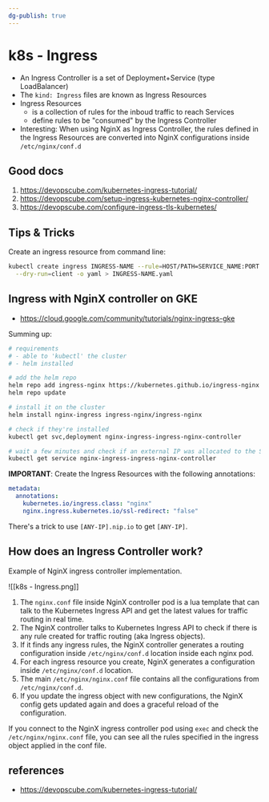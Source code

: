```yaml
---
dg-publish: true
---
```

# k8s - Ingress

- An Ingress Controller is a set of Deployment+Service (type LoadBalancer)
- The `kind: Ingress` files are known as Ingress Resources 
- Ingress Resources
    - is a collection of rules for the inboud traffic to reach Services
    - define rules to be "consumed" by the Ingress Controller
- Interesting: When using NginX as Ingress Controller, the rules defined in the Ingress Resources are converted into NginX configurations inside `/etc/nginx/conf.d`

## Good docs

1. https://devopscube.com/kubernetes-ingress-tutorial/
2. https://devopscube.com/setup-ingress-kubernetes-nginx-controller/
3. https://devopscube.com/configure-ingress-tls-kubernetes/

## Tips & Tricks

Create an ingress resource from command line:
```bash
kubectl create ingress INGRESS-NAME --rule=HOST/PATH=SERVICE_NAME:PORT \
  --dry-run=client -o yaml > INGRESS-NAME.yaml
```


## Ingress with NginX controller on GKE

- <https://cloud.google.com/community/tutorials/nginx-ingress-gke>

Summing up:
```bash
# requirements
# - able to 'kubectl' the cluster
# - helm installed

# add the helm repo
helm repo add ingress-nginx https://kubernetes.github.io/ingress-nginx
helm repo update

# install it on the cluster
helm install nginx-ingress ingress-nginx/ingress-nginx

# check if they're installed
kubectl get svc,deployment nginx-ingress-ingress-nginx-controller

# wait a few minutes and check if an external IP was allocated to the Service
kubectl get service nginx-ingress-ingress-nginx-controller
```

**IMPORTANT**: Create the Ingress Resources with the following annotations:
```yaml
metadata:
  annotations:
    kubernetes.io/ingress.class: "nginx"
    nginx.ingress.kubernetes.io/ssl-redirect: "false"
```

There's a trick to use `[ANY-IP].nip.io` to get `[ANY-IP]`.


## How does an Ingress Controller work?

Example of NginX ingress controller implementation.

![[k8s - Ingress.png]]

1. The `nginx.conf` file inside NginX controller pod is a lua template that can talk to the Kubernetes Ingress API and get the latest values for traffic routing in real time.
2. The NginX controller talks to Kubernetes Ingress API to check if there is any rule created for traffic routing (aka Ingress objects).
3. If it finds any ingress rules, the NginX controller generates a routing configuration inside `/etc/nginx/conf.d` location inside each nginx pod.
4. For each ingress resource you create, NginX generates a configuration inside `/etc/nginx/conf.d` location.
5. The main `/etc/nginx/nginx.conf` file contains all the configurations from `/etc/nginx/conf.d`.
6. If you update the ingress object with new configurations, the NginX config gets updated again and does a graceful reload of the configuration.

If you connect to the NginX ingress controller pod using `exec` and check the `/etc/nginx/nginx.conf` file, you can see all the rules specified in the ingress object applied in the conf file.


## references

- <https://devopscube.com/kubernetes-ingress-tutorial/>
